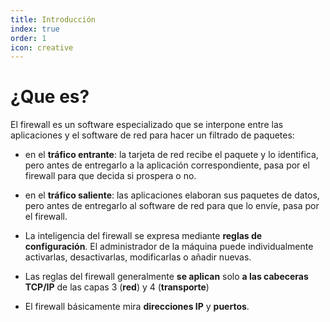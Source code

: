 ```yaml
---
title: Introducción
index: true
order: 1
icon: creative
---
```


# ¿Que es?

El firewall es un software especializado que se interpone entre las aplicaciones y el software de red para hacer un filtrado de paquetes:

* en el **tráfico entrante**:  la tarjeta de red recibe el paquete y lo identifica, pero antes de entregarlo a la aplicación correspondiente, pasa por el firewall para que decida si prospera o no. 

* en el **tráfico saliente**: las aplicaciones elaboran sus paquetes de datos, pero antes de entregarlo al software de red para que lo envíe, pasa por el firewall. 



- La inteligencia del firewall se expresa mediante **reglas de configuración**. El administrador de la máquina puede individualmente activarlas, desactivarlas, modificarlas o
añadir nuevas. 

- Las reglas del firewall generalmente **se aplican** solo **a las cabeceras TCP/IP** de las capas 3 (**red**) y 4 (**transporte**)

- El firewall básicamente mira **direcciones IP** y **puertos**.
 